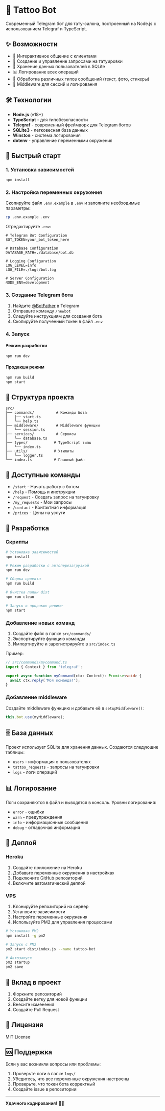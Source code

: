 # 🎨 Tattoo Bot

Современный Telegram бот для тату-салона, построенный на Node.js с использованием Telegraf и TypeScript.

## ✨ Возможности

- 🤖 Интерактивное общение с клиентами
- 📝 Создание и управление запросами на татуировки
- 💾 Хранение данных пользователей в SQLite
- 📊 Логирование всех операций
- 🎯 Обработка различных типов сообщений (текст, фото, стикеры)
- 🔧 Middleware для сессий и логирования

## 🛠 Технологии

- **Node.js** (v18+)
- **TypeScript** - для типобезопасности
- **Telegraf** - современный фреймворк для Telegram ботов
- **SQLite3** - легковесная база данных
- **Winston** - система логирования
- **dotenv** - управление переменными окружения

## 🚀 Быстрый старт

### 1. Установка зависимостей

```bash
npm install
```

### 2. Настройка переменных окружения

Скопируйте файл `.env.example` в `.env` и заполните необходимые параметры:

```bash
cp .env.example .env
```

Отредактируйте `.env`:

```env
# Telegram Bot Configuration
BOT_TOKEN=your_bot_token_here

# Database Configuration
DATABASE_PATH=./database/bot.db

# Logging Configuration
LOG_LEVEL=info
LOG_FILE=./logs/bot.log

# Server Configuration
NODE_ENV=development
```

### 3. Создание Telegram бота

1. Найдите [@BotFather](https://t.me/botfather) в Telegram
2. Отправьте команду `/newbot`
3. Следуйте инструкциям для создания бота
4. Скопируйте полученный токен в файл `.env`

### 4. Запуск

#### Режим разработки
```bash
npm run dev
```

#### Продакшн режим
```bash
npm run build
npm start
```

## 📁 Структура проекта

```
src/
├── commands/          # Команды бота
│   ├── start.ts
│   └── help.ts
├── middleware/        # Middleware функции
│   └── session.ts
├── services/          # Сервисы
│   └── database.ts
├── types/            # TypeScript типы
│   └── index.ts
├── utils/            # Утилиты
│   └── logger.ts
└── index.ts          # Главный файл
```

## 🎯 Доступные команды

- `/start` - Начать работу с ботом
- `/help` - Помощь и инструкции
- `/request` - Создать запрос на татуировку
- `/my_requests` - Мои запросы
- `/contact` - Контактная информация
- `/prices` - Цены на услуги

## 🔧 Разработка

### Скрипты

```bash
# Установка зависимостей
npm install

# Режим разработки с автоперезагрузкой
npm run dev

# Сборка проекта
npm run build

# Очистка папки dist
npm run clean

# Запуск в продакшн режиме
npm start
```

### Добавление новых команд

1. Создайте файл в папке `src/commands/`
2. Экспортируйте функцию команды
3. Импортируйте и зарегистрируйте в `src/index.ts`

Пример:

```typescript
// src/commands/mycommand.ts
import { Context } from 'telegraf';

export async function myCommand(ctx: Context): Promise<void> {
  await ctx.reply('Моя команда!');
}
```

### Добавление middleware

Создайте middleware функцию и добавьте её в `setupMiddleware()`:

```typescript
this.bot.use(myMiddleware);
```

## 🗄 База данных

Проект использует SQLite для хранения данных. Создаются следующие таблицы:

- `users` - информация о пользователях
- `tattoo_requests` - запросы на татуировки
- `logs` - логи операций

## 📊 Логирование

Логи сохраняются в файл и выводятся в консоль. Уровни логирования:

- `error` - ошибки
- `warn` - предупреждения
- `info` - информационные сообщения
- `debug` - отладочная информация

## 🚀 Деплой

### Heroku

1. Создайте приложение на Heroku
2. Добавьте переменные окружения в настройках
3. Подключите GitHub репозиторий
4. Включите автоматический деплой

### VPS

1. Клонируйте репозиторий на сервер
2. Установите зависимости
3. Настройте переменные окружения
4. Используйте PM2 для управления процессами

```bash
# Установка PM2
npm install -g pm2

# Запуск с PM2
pm2 start dist/index.js --name tattoo-bot

# Автозапуск
pm2 startup
pm2 save
```

## 🤝 Вклад в проект

1. Форкните репозиторий
2. Создайте ветку для новой функции
3. Внесите изменения
4. Создайте Pull Request

## 📄 Лицензия

MIT License

## 🆘 Поддержка

Если у вас возникли вопросы или проблемы:

1. Проверьте логи в папке `logs/`
2. Убедитесь, что все переменные окружения настроены
3. Проверьте, что токен бота корректный
4. Создайте issue в репозитории

---

**Удачного кодирования!** 🎨✨
